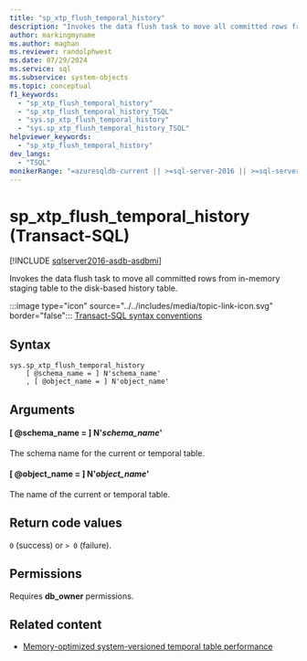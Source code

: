 ```yaml
---
title: "sp_xtp_flush_temporal_history"
description: "Invokes the data flush task to move all committed rows from in-memory staging table to the disk-based history table."
author: markingmyname
ms.author: maghan
ms.reviewer: randolphwest
ms.date: 07/29/2024
ms.service: sql
ms.subservice: system-objects
ms.topic: conceptual
f1_keywords:
  - "sp_xtp_flush_temporal_history"
  - "sp_xtp_flush_temporal_history_TSQL"
  - "sys.sp_xtp_flush_temporal_history"
  - "sys.sp_xtp_flush_temporal_history_TSQL"
helpviewer_keywords:
  - "sp_xtp_flush_temporal_history"
dev_langs:
  - "TSQL"
monikerRange: "=azuresqldb-current || >=sql-server-2016 || >=sql-server-linux-2017 || =azuresqldb-mi-current"
---
```

# sp_xtp_flush_temporal_history (Transact-SQL)

[!INCLUDE [sqlserver2016-asdb-asdbmi](../../includes/applies-to-version/sqlserver2016-asdb-asdbmi.md)]

Invokes the data flush task to move all committed rows from in-memory staging table to the disk-based history table.

:::image type="icon" source="../../includes/media/topic-link-icon.svg" border="false"::: [Transact-SQL syntax conventions](../../t-sql/language-elements/transact-sql-syntax-conventions-transact-sql.md)

## Syntax

```syntaxsql
sys.sp_xtp_flush_temporal_history
    [ @schema_name = ] N'schema_name'
    , [ @object_name = ] N'object_name'
```

## Arguments

#### [ @schema_name = ] N'*schema_name*'

The schema name for the current or temporal table.

#### [ @object_name = ] N'*object_name*'

The name of the current or temporal table.

## Return code values

`0` (success) or `> 0` (failure).

## Permissions

Requires **db_owner** permissions.

## Related content

- [Memory-optimized system-versioned temporal table performance](../tables/memory-optimized-system-versioned-temporal-tables-performance.md)
